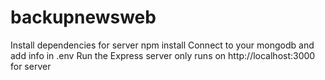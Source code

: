 # backupnewsweb
Install dependencies for server
npm install
Connect to your mongodb and add info in .env
Run the Express server only
runs on  http://localhost:3000 for server
